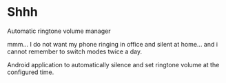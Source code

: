 # Shhh
Automatic ringtone volume manager

mmm... I do not want my phone ringing in office and silent at home... and i cannot remember to switch modes twice a day.

Android application to automatically silence and set ringtone volume at the configured time.
